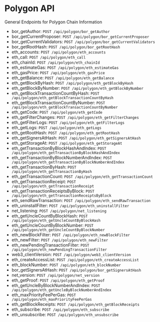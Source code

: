 # Polygon API
General Endpoints for Polygon Chain Information

* bor_getAuthor: `POST /api/polygon/bor_getAuthor`  
* bor_getCurrentProposer: `POST /api/polygon/bor_getCurrentProposer`  
* bor_getCurrentValidators: `POST /api/polygon/bor_getCurrentValidators`  
* bor_getRootHash: `POST /api/polygon/bor_getRootHash`  
* eth_accounts: `POST /api/polygon/eth_accounts`  
* eth_call: `POST /api/polygon/eth_call`  
* eth_chainId: `POST /api/polygon/eth_chainId`  
* eth_estimateGas: `POST /api/polygon/eth_estimateGas`  
* eth_gasPrice: `POST /api/polygon/eth_gasPrice`  
* eth_getBalance: `POST /api/polygon/eth_getBalance`  
* eth_getBlockByHash: `POST /api/polygon/eth_getBlockByHash`  
* eth_getBlockByNumber: `POST /api/polygon/eth_getBlockByNumber`  
* eth_getBlockTransactionCountByHash: `POST /api/polygon/eth_getBlockTransactionCountByHash`  
* eth_getBlockTransactionCountByNumber: `POST /api/polygon/eth_getBlockTransactionCountByNumber`  
* eth_getCode: `POST /api/polygon/eth_getCode`  
* eth_getFilterChanges: `POST /api/polygon/eth_getFilterChanges`  
* eth_getFilterLogs: `POST /api/polygon/eth_getFilterLogs`  
* eth_getLogs: `POST /api/polygon/eth_getLogs`  
* eth_getRootHash: `POST /api/polygon/eth_getRootHash`  
* eth_getSignersAtHash: `POST /api/polygon/eth_getSignersAtHash`  
* eth_getStorageAt: `POST /api/polygon/eth_getStorageAt`  
* eth_getTransactionByBlockHashAndIndex: `POST /api/polygon/eth_getTransactionByBlockHashAndIndex`  
* eth_getTransactionByBlockNumberAndIndex: `POST /api/polygon/eth_getTransactionByBlockNumberAndIndex`  
* eth_getTransactionByHash: `POST /api/polygon/eth_getTransactionByHash`  
* eth_getTransactionCount: `POST /api/polygon/eth_getTransactionCount`  
* eth_getTransactionReceipt: `POST /api/polygon/eth_getTransactionReceipt`  
* eth_getTransactionReceiptsByBlock: `POST /api/polygon/eth_getTransactionReceiptsByBlock`  
* eth_sendRawTransaction: `POST /api/polygon/eth_sendRawTransaction`  
* eth_uninstallFilter: `POST /api/polygon/eth_uninstallFilter`  
* net_listening: `POST /api/polygon/net_listening`  
* eth_getUncleCountByBlockHash: `POST /api/polygon/eth_getUncleCountByBlockHash`  
* eth_getUncleCountByBlockNumber: `POST /api/polygon/eth_getUncleCountByBlockNumber`  
* eth_newBlockFilter: `POST /api/polygon/eth_newBlockFilter`  
* eth_newFilter: `POST /api/polygon/eth_newFilter`  
* eth_newPendingTransactionFilter: `POST /api/polygon/eth_newPendingTransactionFilter`  
* web3_clientVersion: `POST /api/polygon/web3_clientVersion`  
* eth_createAccessList: `POST /api/polygon/eth_createAccessList`  
* eth_blockNumber: `POST /api/polygon/eth_blockNumber`  
* bor_getSignersAtHash: `POST /api/polygon/bor_getSignersAtHash`  
* net_version: `POST /api/polygon/net_version`  
* eth_getProof: `POST /api/polygon/eth_getProof`  
* eth_getUncleByBlockNumberAndIndex: `POST /api/polygon/eth_getUncleByBlockNumberAndIndex`  
* eth_maxPriorityFeePerGas: `POST /api/polygon/eth_maxPriorityFeePerGas`  
* eth_getBlockReceipts: `POST /api/polygon/eth_getBlockReceipts`  
* eth_subscribe: `POST /api/polygon/eth_subscribe`  
* eth_unsubscribe: `POST /api/polygon/eth_unsubscribe`

